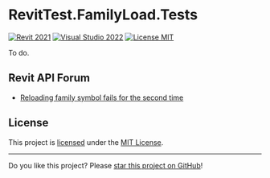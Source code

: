 # RevitTest.FamilyLoad.Tests

[![Revit 2021](https://img.shields.io/badge/Revit-2021+-blue.svg)](../..)
[![Visual Studio 2022](https://img.shields.io/badge/Visual%20Studio-2022-blue)](../..)
[![License MIT](https://img.shields.io/badge/License-MIT-blue.svg)](LICENSE)

To do.

## Revit API Forum

* [Reloading family symbol fails for the second time](https://forums.autodesk.com/t5/revit-api-forum/reloading-family-symbol-fails-for-the-second-time/m-p/13079519)

## License

This project is [licensed](LICENSE) under the [MIT License](https://en.wikipedia.org/wiki/MIT_License).

---

Do you like this project? Please [star this project on GitHub](../../stargazers)!